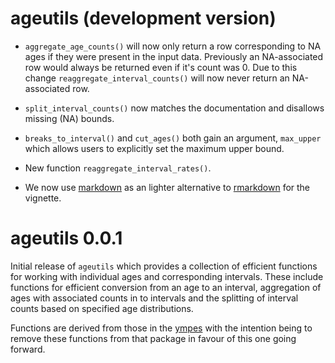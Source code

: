 # ageutils (development version)

* `aggregate_age_counts()` will now only return a row corresponding to NA ages
  if they were present in the input data. Previously an NA-associated row would
  always be returned even if it's count was 0. Due to this change
  `reaggregate_interval_counts()` will now never return an NA-associated row.

* `split_interval_counts()` now matches the documentation and disallows missing
  (NA) bounds.

* `breaks_to_interval()` and `cut_ages()` both gain an argument, `max_upper`
  which allows users to explicitly set the maximum upper bound.
  
* New function `reaggregate_interval_rates()`.

* We now use [markdown](https://cran.r-project.org/package=markdown) as an
  lighter alternative to [rmarkdown](https://cran.r-project.org/package=rmarkdown)
  for the vignette.

# ageutils 0.0.1

Initial release of `ageutils` which provides a collection of efficient functions
for working with individual ages and corresponding intervals. These include
functions for efficient conversion from an age to an interval, aggregation of
ages with associated counts in to intervals and the splitting of interval counts
based on specified age distributions.

Functions are derived from those in the
[ympes](https://cran.r-project.org/package=ympes) with the intention being to
remove these functions from that package in favour of this one going forward.
